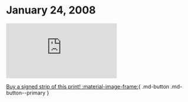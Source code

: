 # January 24, 2008

![](https://www.achewood.com/comic.php?date=01242008)

[Buy a signed strip of this print! :material-image-frame:](https://achewood-holiday-pop-up.myshopify.com/products/strip#01242008){ .md-button .md-button--primary }
